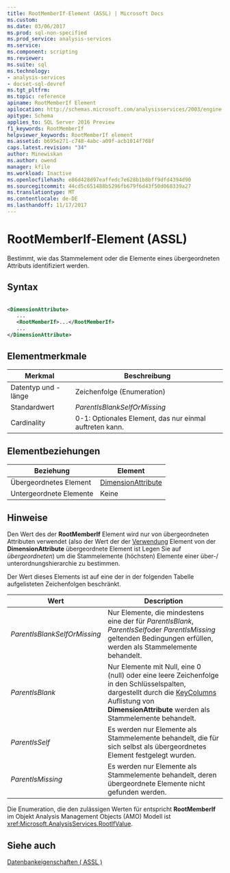 ```yaml
---
title: RootMemberIf-Element (ASSL) | Microsoft Docs
ms.custom: 
ms.date: 03/06/2017
ms.prod: sql-non-specified
ms.prod_service: analysis-services
ms.service: 
ms.component: scripting
ms.reviewer: 
ms.suite: sql
ms.technology:
- analysis-services
- docset-sql-devref
ms.tgt_pltfrm: 
ms.topic: reference
apiname: RootMemberIf Element
apilocation: http://schemas.microsoft.com/analysisservices/2003/engine
apitype: Schema
applies_to: SQL Server 2016 Preview
f1_keywords: RootMemberIf
helpviewer_keywords: RootMemberIf element
ms.assetid: b695e271-c748-4abc-a09f-acb1014f768f
caps.latest.revision: "34"
author: Minewiskan
ms.author: owend
manager: kfile
ms.workload: Inactive
ms.openlocfilehash: e86d428d97eaffedc7e628b1b8bff9dfd4394d90
ms.sourcegitcommit: 44cd5c651488b5296fb679f6d43f50d068339a27
ms.translationtype: MT
ms.contentlocale: de-DE
ms.lasthandoff: 11/17/2017
---
```

# <a name="rootmemberif-element-assl"></a>RootMemberIf-Element (ASSL)
  Bestimmt, wie das Stammelement oder die Elemente eines übergeordneten Attributs identifiziert werden.  
  
## <a name="syntax"></a>Syntax  
  
```xml  
  
<DimensionAttribute>  
   ...  
   <RootMemberIf>...</RootMemberIf>  
   ...  
</DimensionAttribute>  
```  
  
## <a name="element-characteristics"></a>Elementmerkmale  
  
|Merkmal|Beschreibung|  
|--------------------|-----------------|  
|Datentyp und -länge|Zeichenfolge (Enumeration)|  
|Standardwert|*ParentIsBlankSelfOrMissing*|  
|Cardinality|0-1: Optionales Element, das nur einmal auftreten kann.|  
  
## <a name="element-relationships"></a>Elementbeziehungen  
  
|Beziehung|Element|  
|------------------|-------------|  
|Übergeordnetes Element|[DimensionAttribute](../../../analysis-services/scripting/data-type/dimensionattribute-data-type-assl.md)|  
|Untergeordnete Elemente|Keine|  
  
## <a name="remarks"></a>Hinweise  
 Den Wert des der **RootMemberIf** Element wird nur von übergeordneten Attributen verwendet (also der Wert der der [Verwendung](../../../analysis-services/scripting/properties/usage-element-dimensionattribute-assl.md) Element von der **DimensionAttribute** übergeordnete Element ist Legen Sie auf *übergeordneten*) um die Stammelemente (höchsten) Elemente einer über-/ unterordnungshierarchie zu bestimmen.  
  
 Der Wert dieses Elements ist auf eine der in der folgenden Tabelle aufgelisteten Zeichenfolgen beschränkt.  
  
|Wert|Description|  
|-----------|-----------------|  
|*ParentIsBlankSelfOrMissing*|Nur Elemente, die mindestens eine der für *ParentIsBlank*, *ParentIsSelf*oder *ParentIsMissing* geltenden Bedingungen erfüllen, werden als Stammelemente behandelt.|  
|*ParentIsBlank*|Nur Elemente mit Null, eine 0 (null) oder eine leere Zeichenfolge in den Schlüsselspalten, dargestellt durch die [KeyColumns](../../../analysis-services/scripting/collections/keycolumns-element-assl.md) Auflistung von **DimensionAttribute** werden als Stammelemente behandelt.|  
|*ParentIsSelf*|Es werden nur Elemente als Stammelemente behandelt, die für sich selbst als übergeordnetes Element festgelegt wurden.|  
|*ParentIsMissing*|Es werden nur Elemente als Stammelemente behandelt, deren übergeordnete Elemente nicht gefunden werden.|  
  
 Die Enumeration, die den zulässigen Werten für entspricht **RootMemberIf** im Objekt Analysis Management Objects (AMO) Modell ist <xref:Microsoft.AnalysisServices.RootIfValue>.  
  
## <a name="see-also"></a>Siehe auch  
 [Datenbankeigenschaften &#40; ASSL &#41;](../../../analysis-services/scripting/properties/properties-assl.md)  
  
  
